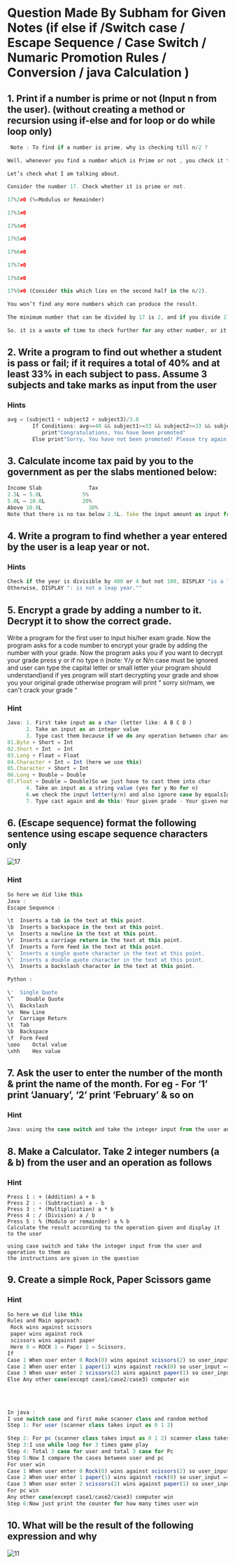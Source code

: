 # Question Made By Subham for Given Notes (if else if /Switch case / Escape Sequence / Case Switch / Numaric Promotion Rules / Conversion / java Calculation )


## 1. Print if a number is prime or not (Input n from the user). (without creating a method or recursion using if-else and for loop or do while loop only)

```js
 Note : To find if a number is prime, why is checking till n/2 ?
            
Well, whenever you find a number which is Prime or not , you check it till n/2. That is true, and there is no problem checking it till n. But we don’t check it because there is no possibility of getting a number x which is divisible by n and which lies on the second half of the number (n/2).
 
Let’s check what I am talking about.
 
Consider the number 17. Check whether it is prime or not.
 
17%2≠0 (%=Modulus or Remainder)
 
17%3≠0
 
17%4≠0
 
17%5≠0
 
17%6≠0
 
17%7≠0
 
17%8≠0
 
17%9≠0 (Consider this which lies on the second half in the n/2).
 
You won’t find any more numbers which can produce the result.
 
The minimum number that can be divided by 17 is 2, and if you divide 17/9 which can’t give you the number which is less than 2. (We don’t consider 1 as minimum since 1 is divisible with every other number).
 
So, it is a waste of time to check further for any other number, or it is an inefficient algorithm in terms of computer programming.
```



## 2. Write a program to find out whether a student is pass or fail; if it requires a total of 40% and at least 33% in each subject to pass. Assume 3 subjects and take marks as input from the user

### Hints
```js
avg = (subject1 + subject2 + subject3)/3.0
        If Conditions: avg>=40 && subject1>=33 && subject2>=33 && subject3>=33
           print"Congratulations, You have been promoted"
        Else print"Sorry, You have not been promoted! Please try again."
```

## 3. Calculate income tax paid by you to the government as per the slabs mentioned below:

```js
Income Slab	              Tax
2.5L – 5.0L  	        5% 
5.0L – 10.0L 	        20%
Above 10.0L               30%
Note that there is no tax below 2.5L. Take the input amount as input from the user.


```


## 4. Write a program to find whether a year entered by the user is a leap year or not.

### Hints

```js
Check if the year is divisible by 400 or 4 but not 100, DISPLAY "is a leap year",
Otherwise, DISPLAY ": is not a leap year.""
```


## 5. Encrypt a grade by adding a number to it. Decrypt it to show the correct grade.

Write a program for the first user to input his/her exam grade. Now the program asks for a code number to encrypt your grade by adding the number with your grade. Now the program asks you if you want to decrypt your grade press y or if no type n (note: Y/y or N/n case must be ignored and user can type the capital letter or small letter your program should understand)and if yes program will start decrypting your grade and show you your original grade otherwise program will print “ sorry sir/mam, we can't crack your grade “

### Hint 
```js
Java: 1. First take input as a char (letter like: A B C D ) 
      2. Take an input as an integer value 
      3. Type cast them because if we do any operation between char and int, it returns int (it’s called numaric Promotion Rules 
01.Byte + Short = Int  
02.Short + Int  = Int
03.Long + Float = Float
04.Character + Int = Int (here we use this)
05.Character + Short = Int
06.Long + Double = Double
07.Float + Double = Double)So we just have to cast them into char 
      4. Take an input as a string value (yes for y No for n) 
      6.we check the input letter(y/n) and also ignore case by equalsIgnoreCase 
      7. Type cast again and do this: Your given grade - Your given number 
```


## 6. (Escape sequence) format the following sentence using escape sequence characters only

![17](https://user-images.githubusercontent.com/97989643/178255546-a9d7862d-6279-489c-a458-1a6080c474aa.png)


### Hint

```js
So here we did like this
Java :
Escape Sequence :
 
\t  Inserts a tab in the text at this point.
\b  Inserts a backspace in the text at this point.
\n  Inserts a newline in the text at this point.
\r  Inserts a carriage return in the text at this point.
\f  Inserts a form feed in the text at this point.
\'  Inserts a single quote character in the text at this point.
\"  Inserts a double quote character in the text at this point.
\\  Inserts a backslash character in the text at this point.
 
Python :
 
\'	Single Quote
\”    Double Quote	
\\	Backslash	
\n	New Line	
\r	Carriage Return	
\t	Tab	
\b	Backspace	
\f	Form Feed	
\ooo	Octal value	
\xhh	Hex value
```

## 7. Ask the user to enter the number of the month & print the name of the month. For eg - For ‘1’ print ‘January’, ‘2’ print ‘February’ & so on

### Hint 
```js
Java: using the case switch and take the integer input from the user and print according to the number
```

## 8. Make a Calculator. Take 2 integer numbers (a & b) from the user and an operation as follows

### Hint 

```
Press 1 : + (Addition) a + b 
Press 2 : - (Subtraction) a - b 
Press 3 : * (Multiplication) a * b 
Press 4 : / (Division) a / b 
Press 5 : % (Modulo or remainder) a % b 
Calculate the result according to the operation given and display it to the user

using case switch and take the integer input from the user and operation to them as 
the instructions are given in the question 
```

## 9. Create a simple Rock, Paper Scissors game

### Hint

```js
So here we did like this
Rules and Main approach:
 Rock wins against scissors
 paper wins against rock
 scissors wins against paper
 Here 0 = ROCK 1 = Paper 2 = Scissors, 
If
Case 1 When user enter 0 Rock(0) wins against scissors(2) so user_input == 0 && comp_input == 2 So user win here
Case 2 When user enter 1 paper(1) wins against rock(0) so user_input == 1 && comp_input == 0 So user win 
Case 3 When user enter 2 scissors(2) wins against paper(1) so user_input == 2 && comp_input == 1 So user win
Else Any other case(except case1/case2/case3) computer win 
 
 
 
 
In java :
I use switch case and first make scanner class and random method 
Step 1: For user (scanner class takes input as 0 1 2)
       
Step 2: For pc (scanner class takes input as 0 1 2) scanner class takes input from the random method(where bound is 3)
Step 3:I use while loop for 3 times game play
Step 4: Total 3 case for user and total 3 case for Pc
Step 5:Now I compare the cases between user and pc
For user win
Case 1 When user enter 0 Rock(0) wins against scissors(2) so user_input == 0 && comp_input == 2 So user win here
Case 2 When user enter 1 paper(1) wins against rock(0) so user_input == 1 && comp_input == 0 So user win 
Case 3 When user enter 2 scissors(2) wins against paper(1) so user_input == 2 && comp_input == 1 So user win
For pc win
Any other case(except case1/case2/case3) computer win 
Step 6:Now just print the counter for how many times user win
```

## 10. What will be the result of the following expression and why 

![11](https://user-images.githubusercontent.com/97989643/178255964-3b5121d4-18ff-405d-8ebd-b8a4082a7edc.png)
